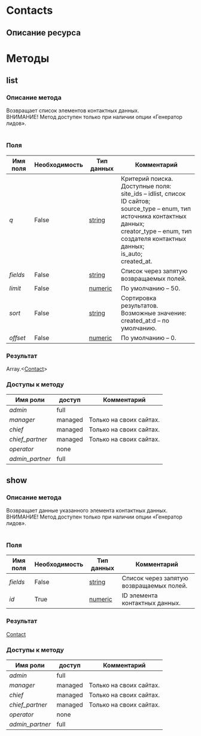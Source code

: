 
# Contacts

## Описание ресурса

# Методы

## list

### Описание метода
Возвращает список элементов контактных данных.<br/>ВНИМАНИЕ! Метод доступен только при наличии опции «Генератор лидов».<br/><br/>
### Поля

| Имя поля | Необходимость | Тип данных | Комментарий |
|---|---|---|---|
|*q*|False|[string](/types/string)|Критерий поиска.<br/>Доступные поля:<br/>site_ids – idlist, список ID сайтов;<br/>source_type – enum, тип источника контактных данных;<br/>creator_type – enum, тип создателя контактных данных;<br/>is_auto;<br/>created_at.<br/>|
|*fields*|False|[string](/types/string)|Список через запятую возвращаемых полей.<br/>|
|*limit*|False|[numeric](/types/numeric)|По умолчанию – 50.<br/>|
|*sort*|False|[string](/types/string)|Сортировка результатов.<br/>Возможные значение:<br/>created_at:d – по умолчанию.<br/>|
|*offset*|False|[numeric](/types/numeric)|По умолчанию – 0.<br/>|

### Результат
Array.<[Contact](/types/Contact)>
### Доступы к методу

| Имя роли | доступ | Комментарий |
|---|---|---|
|*admin*|full||
|*manager*|managed|Только на своих сайтах.|
|*chief*|managed|Только на своих сайтах.|
|*chief_partner*|managed|Только на своих сайтах.|
|*operator*|none||
|*admin_partner*|full||

## show

### Описание метода
Возвращает данные указанного элемента контактных данных.<br/>ВНИМАНИЕ! Метод доступен только при наличии опции «Генератор лидов».<br/><br/>
### Поля

| Имя поля | Необходимость | Тип данных | Комментарий |
|---|---|---|---|
|*fields*|False|[string](/types/string)|Список через запятую возвращаемых полей.<br/>|
|*id*|True|[numeric](/types/numeric)|ID элемента контактных данных.<br/>|

### Результат
[Contact](/types/Contact)
### Доступы к методу

| Имя роли | доступ | Комментарий |
|---|---|---|
|*admin*|full||
|*manager*|managed|Только на своих сайтах.|
|*chief*|managed|Только на своих сайтах.|
|*chief_partner*|managed|Только на своих сайтах.|
|*operator*|none||
|*admin_partner*|full||
